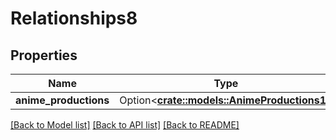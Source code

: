 # Relationships8

## Properties

Name | Type | Description | Notes
------------ | ------------- | ------------- | -------------
**anime_productions** | Option<[**crate::models::AnimeProductions1**](animeProductions1.md)> |  | [optional]

[[Back to Model list]](../README.md#documentation-for-models) [[Back to API list]](../README.md#documentation-for-api-endpoints) [[Back to README]](../README.md)


